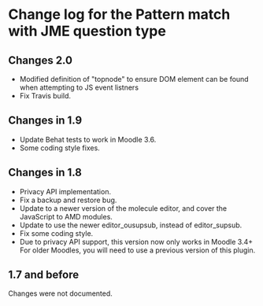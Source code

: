 # Change log for the Pattern match with JME question type

## Changes 2.0

* Modified definition of "topnode" to ensure DOM element can be found when attempting to JS event listners
* Fix Travis build.

## Changes in 1.9

* Update Behat tests to work in Moodle 3.6.
* Some coding style fixes.


## Changes in 1.8

* Privacy API implementation.
* Fix a backup and restore bug.
* Update to a newer version of the molecule editor, and cover the JavaScript to AMD modules.
* Update to use the newer editor_ousupsub, instead of editor_supsub.
* Fix some coding style.
* Due to privacy API support, this version now only works in Moodle 3.4+
  For older Moodles, you will need to use a previous version of this plugin.


## 1.7 and before

Changes were not documented.
